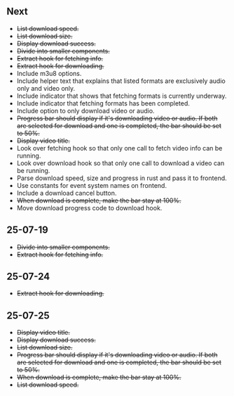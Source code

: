 ## Next

- ~~List download speed.~~
- ~~List download size.~~
- ~~Display download success.~~
- ~~Divide into smaller components.~~
- ~~Extract hook for fetching info.~~
- ~~Extract hook for downloading.~~
- Include m3u8 options.
- Include helper text that explains that listed formats are exclusively audio only and video only.
- Include indicator that shows that fetching formats is currently underway.
- Include indicator that fetching formats has been completed.
- Include option to only download video or audio.
- ~~Progress bar should display if it's downloading video or audio. If both are selected for download and one is completed, the bar should be set to 50%.~~
- ~~Display video title.~~
- Look over fetching hook so that only one call to fetch video info can be running.
- Look over download hook so that only one call to download a video can be running.
- Parse download speed, size and progress in rust and pass it to frontend.
- Use constants for event system names on frontend.
- Include a download cancel button.
- ~~When download is complete, make the bar stay at 100%.~~
- Move download progress code to download hook.

## 25-07-19

- ~~Divide into smaller components.~~
- ~~Extract hook for fetching info.~~

## 25-07-24

- ~~Extract hook for downloading.~~

## 25-07-25

- ~~Display video title.~~
- ~~Display download success.~~
- ~~List download size.~~
- ~~Progress bar should display if it's downloading video or audio. If both are selected for download and one is completed, the bar should be set to 50%.~~
- ~~When download is complete, make the bar stay at 100%.~~
- ~~List download speed.~~
